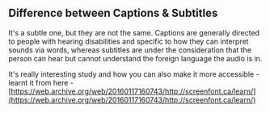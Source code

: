 ## Difference between Captions & Subtitles

It's a subtle one, but they are not the same. Captions are generally directed to people with hearing disabilities and specific to how they can interpret sounds via words, whereas subtitles are under the consideration that the person can hear but cannot understand the foreign language the audio is in.

It's really interesting study and how you can also make it more accessible - learnt it from here - [https://web.archive.org/web/20160117160743/http://screenfont.ca/learn/](https://web.archive.org/web/20160117160743/http://screenfont.ca/learn/)
